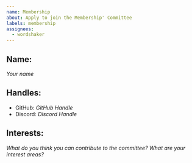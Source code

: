 ```yaml
---
name: Membership
about: Apply to join the Membership' Committee
labels: membership
assignees:
  - wordshaker
---
```


## Name:

_Your name_

## Handles:

- GitHub: _GitHub Handle_
- Discord: _Discord Handle_

## Interests:

_What do you think you can contribute to the committee? What are your interest areas?_
